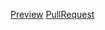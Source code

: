 [Preview](https://irenhh.github.io/test/)
[PullRequest](https://github.com/irenhh/test/pull/1/files)
